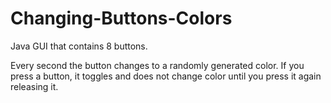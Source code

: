 # Changing-Buttons-Colors
Java GUI that contains 8 buttons.

Every second the button changes to a randomly generated color.
If you press a button, it toggles and does not change color until you press it again releasing it.
